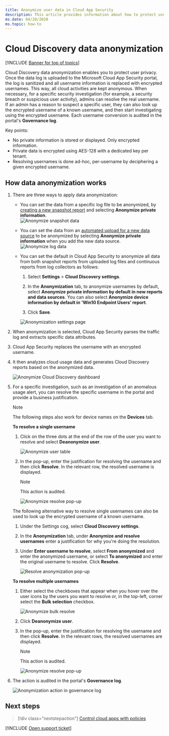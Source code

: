 ```yaml
---
title: Anonymize user data in Cloud App Security
description: This article provides information about how to protect user privacy by anonymizing the usernames in your Cloud Discovery data.
ms.date: 04/20/2020
ms.topic: how-to
---
```

# Cloud Discovery data anonymization

[!INCLUDE [Banner for top of topics](includes/banner.md)]

Cloud Discovery data anonymization enables you to protect user privacy. Once the data log is uploaded to the Microsoft Cloud App Security portal, the log is sanitized and all username information is replaced with encrypted usernames. This way, all cloud activities are kept anonymous. When necessary, for a specific security investigation (for example, a security breach or suspicious user activity), admins can resolve the real username. If an admin has a reason to suspect a specific user, they can also look up the encrypted username of a known username, and then start investigating using the encrypted username. Each username conversion is audited in the portal's **Governance log**.

Key points:

- No private information is stored or displayed. Only encrypted information.
- Private data is encrypted using AES-128 with a dedicated key per tenant.
- Resolving usernames is done ad-hoc, per-username by deciphering a given encrypted username.

## How data anonymization works

1. There are three ways to apply data anonymization:

    - You can set the data from a specific log file to be anonymized, by [creating a new snapshot report](create-snapshot-cloud-discovery-reports.md) and selecting **Anonymize private information**.  
    ![Anonymize snapshot data](media/anonymize-log.png)

    - You can set the data from an [automated upload for a new data source](configure-automatic-log-upload-for-continuous-reports.md) to be anonymized by selecting  **Anonymize private information** when you add the new data source.  
    ![Anonymize log data](media/anonymize-autolog.png)

    - You can set the default in Cloud App Security to anonymize all data from both snapshot reports from uploaded log files and continuous reports from log collectors as follows:

        1. Select **Settings** > **Cloud Discovery settings**.

        2. In the **Anonymization** tab, to anonymize usernames by default, select **Anonymize private information by default in new reports and data sources**. You can also select **Anonymize device information by default in 'Win10 Endpoint Users' report**.
        3. Click **Save**.

        ![Anonymization settings page](media/anonymizer1.png)

2. When anonymization is selected, Cloud App Security parses the traffic log and extracts specific data attributes.
3. Cloud App Security replaces the username with an encrypted username.
4. It then analyzes cloud usage data and generates Cloud Discovery reports based on the anonymized data.

    ![Anonymize Cloud Discovery dashboard](media/anonymize-dashboard.png)

5. For a specific investigation, such as an investigation of an anomalous usage alert, you can resolve the specific username in the portal and provide a business justification.

    > [!NOTE]
    > The following steps also work for device names on the **Devices** tab.

    **To resolve a single username**

    1. Click on the three dots at the end of the row of the user you want to resolve and select **Deanonymize user**.

        ![Anonymize user table](media/anonymize-user-table.png)

    1. In the pop-up, enter the justification for resolving the username and then click **Resolve**. In the relevant row, the resolved username is displayed.

        > [!NOTE]
        > This action is audited.

        ![Anonymize resolve pop-up](media/anonymize-resolve-dialog.png)

    The following alternative way to resolve single usernames can also be used to look up the encrypted username of a known username.

    1. Under the Settings cog, select **Cloud Discovery settings**.

    1. In the **Anonymization** tab, under **Anonymize and resolve usernames**  enter a justification for why you're doing the resolution.
    1. Under **Enter username to resolve**, select **From anonymized** and enter the anonymized username, or select **To anonymized** and enter the original username to resolve. Click **Resolve**.

        ![Resolve anonymization pop-up](media/anonymizer.png)

    **To resolve multiple usernames**

    1. Either select the checkboxes that appear when you hover over the user icons by the users you want to resolve or, in the top-left, corner select the **Bulk selection** checkbox.

        ![Anonymize bulk resolve](media/anonymize-bulk-resolve.png)

    1. Click **Deanonymize user**.
    1. In the pop-up, enter the justification for resolving the username and then click **Resolve**. In the relevant rows, the resolved usernames are displayed.

        > [!NOTE]
        > This action is audited.

        ![Anonymize resolve pop-up](media/anonymize-resolve-dialog.png)

6. The action is audited in the portal's **Governance log**.

    ![Anonymization action in governance log](media/anonymize-gov-log.png)

## Next steps

> [!div class="nextstepaction"]
> [Control cloud apps with policies](control-cloud-apps-with-policies.md)

[!INCLUDE [Open support ticket](includes/support.md)]
